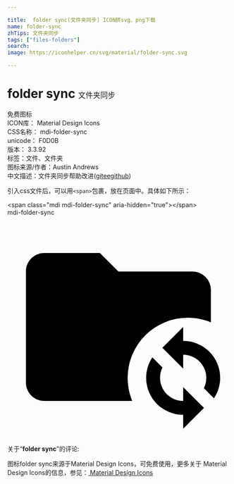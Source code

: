 ```yaml
---

title:  folder sync(文件夹同步) ICON转svg、png下载
name: folder-sync
zhTips: 文件夹同步
tags: ["files-folders"]
search: 
image: https://iconhelper.cn/svg/material/folder-sync.svg

---
```


# folder sync  <small style="font-size: 60%;font-weight: 100">文件夹同步</small>


<div class="detail-page">
<p>
<span><span class="badge-success badge">免费图标</span> </span>
<br/>
<span>
ICON库：
<span class="badge-secondary badge">Material Design Icons</span> 
</span>
<br/>
<span>
CSS名称：
<span class="badge-secondary badge">mdi-folder-sync</span> 
</span>
<br/>
<span>
unicode：
<span class="badge-secondary badge">F0D0B</span> 
<copy-btn content='F0D0B' btn-title=""></copy-btn>
<copy-btn :content='String.fromCodePoint(parseInt("F0D0B", 16))' btn-title="复制U"></copy-btn>
</span>
<br/>
<span>
版本：
<span class="badge-secondary badge">3.3.92</span> 
</span><br/><span>标签：<span class="badge-light badge"><router-link to="/tags/files-folders.html">文件、文件夹</router-link></span></span>
<br/>
<span>图标来源/作者：<span class="badge-light badge">Austin Andrews</span></span> 
<br/>
<span class="zh-detail">中文描述：<span class="badge-primary badge">文件夹同步</span><span class="help-link"><span>帮助改进</span>(<a href="https://gitee.com/liuwave/icon-helper/edit/master/json/material/folder-sync.json" target="_blank" rel="noopener noreferrer">gitee</a><a href="https://github.com/liuwave/icon-helper/edit/master/json/material/folder-sync.json" target="_blank" rel="noopener noreferrer">github</a></span>)</span><br/>
</p>
</div>
<div class="alert alert-dark">
  <i class="mdi mdi-folder-sync mdi-48px"></i>
  <i class="mdi mdi-folder-sync mdi-36px"></i>
  <i class="mdi mdi-folder-sync mdi-24px"></i>
  <i class="mdi mdi-folder-sync mdi-18px"></i>
</div>
<div>
  <p>引入css文件后，可以用<code>&lt;span&gt;</code>包裹，放在页面中。具体如下所示：    
  </p>
  <div class="alert alert-primary" style="font-size: 14px">
    &lt;span class="mdi mdi-folder-sync" aria-hidden="true"&gt;&lt;/span&gt;
    <copy-btn content='<span class="mdi mdi-folder-sync" aria-hidden="true"></span>'></copy-btn>
  </div>
  <div class="alert alert-secondary">
    <i class="mdi mdi-folder-sync"
    style="font-size: 24px"
    aria-hidden="true"></i> mdi-folder-sync
    <copy-btn content="mdi-folder-sync" btn-title="复制图标名称"></copy-btn>
  </div>
</div>
<div id="svg" class="svg-wrap">
<svg xmlns="http://www.w3.org/2000/svg" viewBox="0 0 24 24"><path d="M10,4L12,6H20A2,2 0 0,1 22,8V11.5C21.23,11.18 20.39,11 19.5,11A6.5,6.5 0 0,0 13,17.5C13,18.39 13.18,19.23 13.5,20H4C2.89,20 2,19.1 2,18V6C2,4.89 2.89,4 4,4H10M19,12V13.5A4,4 0 0,1 23,17.5C23,18.32 22.75,19.08 22.33,19.71L21.24,18.62C21.41,18.28 21.5,17.9 21.5,17.5A2.5,2.5 0 0,0 19,15V16.5L16.75,14.25L19,12M19,23V21.5A4,4 0 0,1 15,17.5C15,16.68 15.25,15.92 15.67,15.29L16.76,16.38C16.59,16.72 16.5,17.1 16.5,17.5A2.5,2.5 0 0,0 19,20V18.5L21.25,20.75L19,23Z" /></svg>
</div>
<detail full-name='mdi-folder-sync'></detail>
<div class="icon-detail__container">
<p>关于“<b>folder sync</b>”的评论:</p>
</div>
<Vssue title="关于“folder sync”的评论" />    
<div><p>图标folder sync来源于Material Design Icons，可免费使用，更多关于 Material Design Icons的信息，参见：<a target="_blank" href="https://iconhelper.cn/material.html"> Material Design Icons</a>
</p></div>
